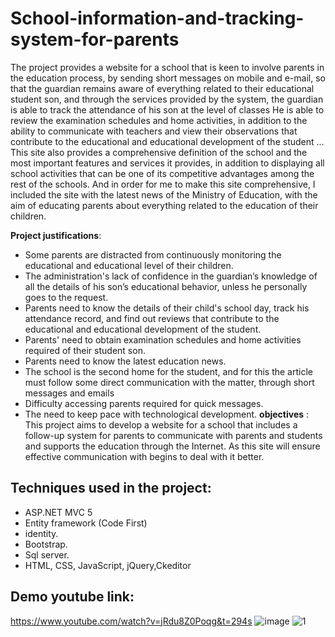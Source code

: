 # School-information-and-tracking-system-for-parents

The project provides a website for a school that is keen to involve parents in the education process, by sending short messages on mobile and e-mail, so that the guardian remains aware of everything related to their educational student son, and through the services provided by the system, the guardian is able to track the attendance of his son at the level of classes He is able to review the examination schedules and home activities, in addition to the ability to communicate with teachers and view their observations that contribute to the educational and educational development of the student ...
 This site also provides a comprehensive definition of the school and the most important features and services it provides, in addition to displaying all school activities that can be one of its competitive advantages among the rest of the schools.
 And in order for me to make this site comprehensive, I included the site with the latest news of the Ministry of Education, with the aim of educating parents about everything related to the education of their children.
 
**Project justifications**:
- Some parents are distracted from continuously monitoring the educational and educational level of their children.
- The administration's lack of confidence in the guardian’s knowledge of all the details of his son’s educational behavior, unless he personally goes to the request.
- Parents need to know the details of their child's school day, track his attendance record, and find out reviews that contribute to the educational and educational development of the student.
- Parents' need to obtain examination schedules and home activities required of their student son.
- Parents need to know the latest education news.
- The school is the second home for the student, and for this the article must follow some direct communication with the matter, through short messages and emails
- Difficulty accessing parents required for quick messages.
 - The need to keep pace with technological development.
**objectives** :
This project aims to develop a website for a school that includes a follow-up system for parents to communicate with parents and students and supports the education through the Internet.
 As this site will ensure effective communication with begins to deal with it better.
 
 ## Techniques used in the project:
 - ASP.NET MVC 5
 - Entity framework (Code First)
 -  identity. 
 -  Bootstrap. 
 -  Sql server. 
 -  HTML, CSS, JavaScript, jQuery,Ckeditor 

 ## Demo youtube link:
 https://www.youtube.com/watch?v=jRdu8Z0Poqg&t=294s
![image](https://user-images.githubusercontent.com/71700363/115084847-1d9d2e00-9f12-11eb-8f40-fc2096216b5d.png)
![1](https://user-images.githubusercontent.com/71700363/115084870-23930f00-9f12-11eb-92df-9d18a4b4f350.PNG)

